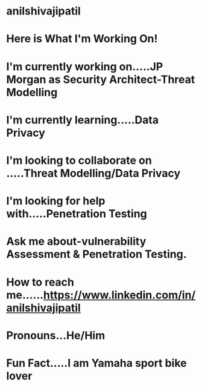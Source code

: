 # anilshivajipatil
# Here is What I'm Working On!
# I'm currently working on.....JP Morgan as Security Architect-Threat Modelling
# I'm currently learning.....Data Privacy
# I'm looking to collaborate on .....Threat Modelling/Data Privacy
# I'm looking for help with.....Penetration Testing
# Ask me about-vulnerability Assessment & Penetration Testing.
# How to reach me......https://www.linkedin.com/in/anilshivajipatil
# Pronouns...He/Him
# Fun Fact.....I am Yamaha sport bike lover


